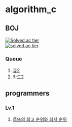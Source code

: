 # algorithm_c

## BOJ
[![Solved.ac tier](http://mazassumnida.wtf/api/mini/generate_badge?boj=snoo_py)](https://solved.ac/profile/snoo_py)  
[![solved.ac tier](http://mazassumnida.wtf/api/v2/generate_badge?boj=snoo_py)](https://solved.ac/profile/snoo_py)

### Queue

1. [큐2](https://github.com/snxoxopy/algorithm_c/blob/queue/boj18258.c)  
2. [카드2](https://github.com/snxoxopy/algorithm_c/blob/queue/boj2164.c)  

## programmers

### Lv.1

1. [로또의 최고 순위와 최저 순위](https://github.com/snxoxopy/algorithm_c/blob/prg_lv1/77484.c)  